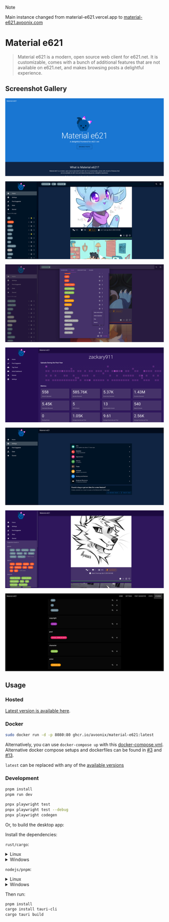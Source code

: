 > [!NOTE]
> Main instance changed from material-e621.vercel.app to [material-e621.avoonix.com](https://material-e621.avoonix.com)


# Material e621

> Material e621 is a modern, open source web client for e621.net. It is customizable, comes with a bunch of additional features that are not available on e621.net, and makes browsing posts a delightful experience.

## Screenshot Gallery

[![Material e621 - Landing Page](./screenshots/material-e621-screenshot-landing-page.png)](https://material-e621.avoonix.com/)

[![Material e621 - Posts](./screenshots/material-e621-screenshot-posts-page.png)](https://material-e621.avoonix.com/)

[![Material e621 - Details](./screenshots/material-e621-screenshot-post-details.png)](https://material-e621.avoonix.com/)

[![Material e621 - Artist Dashboard](./screenshots/material-e621-screenshot-artist-dashboard-post-overview.png)](https://material-e621.avoonix.com/)

[![Material e621 - Settings](./screenshots/material-e621-screenshot-settings-page.png)](https://material-e621.avoonix.com/)

[![Material e621 - Recommendations](./screenshots/material-e621-screenshot-post-recommendations.png)](https://material-e621.avoonix.com/)

[![Material e621 - Starred Tags](./screenshots/material-e621-screenshot-starred-tags.png)](https://material-e621.avoonix.com/)

## Usage

### Hosted

[Latest version is available here](https://material-e621.avoonix.com/).

### Docker

```bash
sudo docker run -d -p 8080:80 ghcr.io/avoonix/material-e621:latest
```

Alternatively, you can use `docker-compose up` with this [docker-compose.yml](./docker-compose.yml). Alternative docker compose setups and dockerfiles can be found in [#3](https://github.com/avoonix/material-e621/issues/3) and [#13](https://github.com/avoonix/material-e621/issues/13).

`latest` can be replaced with any of the [available versions](https://github.com/avoonix/material-e621/pkgs/container/material-e621/versions)

### Development

```bash
pnpm install
pnpm run dev
```

```bash
pnpx playwright test
pnpx playwright test --debug
pnpx playwright codegen
```

Or, to build the desktop app:

Install the dependencies:

`rust/cargo`:
<details>
  <summary>Linux</summary>
  
  Use the package manager that comes with your distro
</details>
<details>
  <summary>Windows</summary>
  Download and run the rust installer
</details>

`nodejs/pnpm`:
<details>
  <summary>Linux</summary>

  Use the package manager that comes with your distro
</details>

<details>
  <summary>Windows</summary>

  Download the installer from the NodeJS website
</details>

Then run:
```bash
pnpm install
cargo install tauri-cli
cargo tauri build
```

